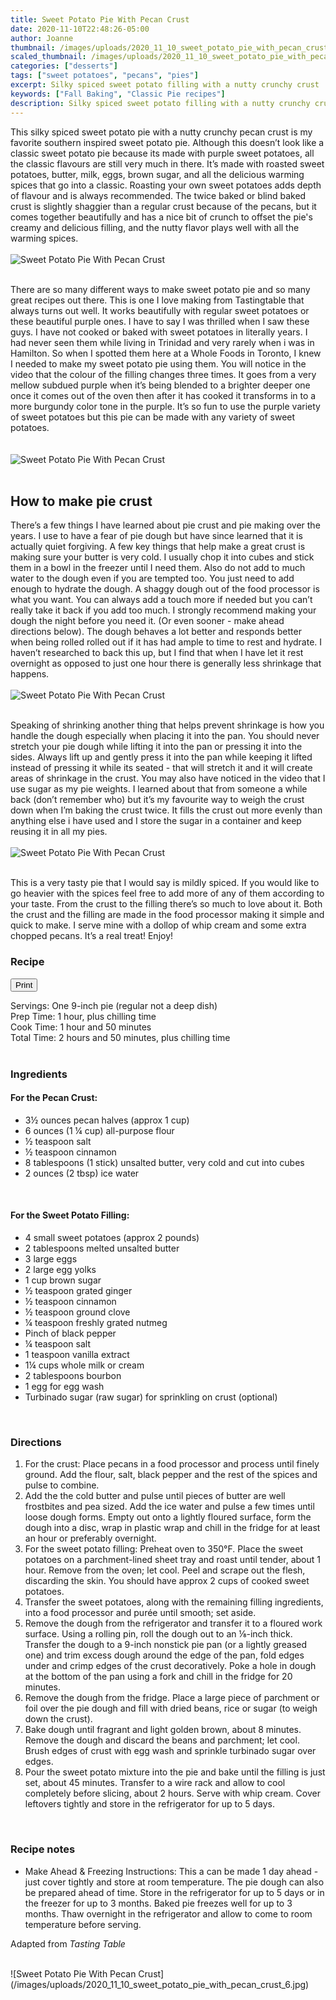 ```yaml
---
title: Sweet Potato Pie With Pecan Crust
date: 2020-11-10T22:48:26-05:00
author: Joanne
thumbnail: /images/uploads/2020_11_10_sweet_potato_pie_with_pecan_crust_1.jpg
scaled_thumbnail: /images/uploads/2020_11_10_sweet_potato_pie_with_pecan_crust_0.jpg
categories: ["desserts"]
tags: ["sweet potatoes", "pecans", "pies"]
excerpt: Silky spiced sweet potato filling with a nutty crunchy crust 
keywords: ["Fall Baking", "Classic Pie recipes"]
description: Silky spiced sweet potato filling with a nutty crunchy crust 
---
```

<span class="blog-text">

This silky spiced sweet potato pie with a nutty crunchy pecan crust is my favorite southern inspired sweet potato pie.  Although this doesn’t look like a classic sweet potato pie because its made with purple sweet potatoes, all the classic flavours are still very much in there. It’s made with roasted sweet potatoes, butter, milk, eggs, brown sugar, and all the delicious warming spices that go into a classic. Roasting your own sweet potatoes adds depth of flavour and is always recommended. The twice baked or blind baked crust is slightly shaggier than a regular crust because of the pecans, but it comes together beautifully and has a nice bit of crunch to offset the pie's creamy and delicious filling, and the nutty flavor plays well with all the warming spices. 
</br>
</br>
![Sweet Potato Pie With Pecan Crust](/images/uploads/2020_11_10_sweet_potato_pie_with_pecan_crust_2.jpg)
</br>
</br>

There are so many different ways to make sweet potato pie and so many great recipes out there. This is one I love making from Tastingtable  that always turns out well. It works beautifully with regular sweet potatoes or these beautiful purple ones. I have to say I was thrilled when I saw these guys. I have not cooked or baked with sweet potatoes in literally years. I had never seen them while living in Trinidad and very rarely when i was in Hamilton. So when I spotted them here at a Whole Foods in Toronto, I knew I needed to make my sweet potato pie using them. You will notice in the video that the colour of the filling changes three times. It goes from a very mellow subdued purple when it’s being blended to a brighter deeper one once it comes out of the oven then after it has cooked it transforms in to a more burgundy color tone in the purple. It’s so fun to use the purple variety of sweet potatoes but this pie can  be made with any variety of sweet potatoes.  
</br>
</br>
![Sweet Potato Pie With Pecan Crust](/images/uploads/2020_11_10_sweet_potato_pie_with_pecan_crust_3.jpg)
</br>
</br>

## How to make pie crust 
There’s a few things I have learned about pie crust and pie making over the years. I use to have a fear of pie dough but have since learned that it is actually quiet forgiving. A few key things that help make a great crust is making sure your butter is very cold. I usually chop it into cubes and stick them in a bowl in the freezer until I need them. Also do not add to  much water to the dough even if you are tempted too. You just need to add enough to hydrate the dough. A shaggy dough out of the food processor is what you want. You can always add a touch more if needed but you can’t really take it back if you add too much. I strongly recommend making your dough the night before you need it. (Or even sooner - make ahead directions below). The dough behaves a lot better and responds better when being rolled rolled out if it has had ample to time to rest and hydrate. I haven’t researched to back this up, but I find that when I have let it rest overnight as opposed to just one hour there is generally less shrinkage that happens. 
</br>
</br>
![Sweet Potato Pie With Pecan Crust](/images/uploads/2020_11_10_sweet_potato_pie_with_pecan_crust_4.jpg)
</br>
</br>

Speaking of shrinking another thing that helps prevent shrinkage is how you handle the dough especially when placing it into the pan. You should never stretch your pie dough while lifting it into the pan or pressing it into the sides. Always lift up and gently press it into the pan while keeping it lifted instead of pressing it while its seated - that will stretch it and it will create areas of shrinkage in the crust. You may also have noticed in the video that I use sugar as my pie weights. I learned about that from someone a while back (don’t remember who) but it’s my favourite way to weigh the crust down when I’m baking the crust twice. It fills the crust out more evenly than anything else i have used and I store the sugar in a container and keep reusing it in all my pies. 
</br>
</br>
![Sweet Potato Pie With Pecan Crust](/images/uploads/2020_11_10_sweet_potato_pie_with_pecan_crust_5.jpg)
</br>
</br>

This is a very tasty pie that  I would say is mildly spiced. If you would like to go heavier with the spices feel free to add more of any of them according to your taste. From the crust to the filling there’s so much to love about it.  Both the crust and the filling are made in the food processor making it simple and quick to make. I serve mine with a dollop of whip cream and some extra chopped pecans. It’s a real treat! Enjoy!
<!--</br>
</br>
{{< youtube 2U5KL1buARQ >}}
</br>
</br>-->
</span>

### Recipe
<div print_button><form>
<input type="button" value="Print" class="btn__print" onClick="window.print()">
</form></div>

<div>Servings: <span itemprop="recipeYield">One 9-inch pie (regular not a deep dish)</div>
<div>Prep Time: <meta itemprop="prepTime" content="PT60M">1 hour, plus chilling time</div>
<div>Cook Time: <meta itemprop="cookTime" content="PT110M">1 hour and 50 minutes</div>
<div>Total Time: 2 hours and 50 minutes, plus chilling time</div>
</br>

### Ingredients

#### For the Pecan Crust:

* <span itemprop="recipeIngredient">3½ ounces pecan halves (approx 1 cup)</span>
* <span itemprop="recipeIngredient">6 ounces (1 ¼ cup) all-purpose flour</span>
* <span itemprop="recipeIngredient">½ teaspoon salt</span>
* <span itemprop="recipeIngredient">½ teaspoon cinnamon</span>
* <span itemprop="recipeIngredient">8 tablespoons (1 stick) unsalted butter, very cold and cut into cubes </span>
* <span itemprop="recipeIngredient">2 ounces (2 tbsp) ice water</span>
</br>

#### For the Sweet Potato Filling:

* <span itemprop="recipeIngredient">4 small sweet potatoes (approx 2 pounds)</span>
* <span itemprop="recipeIngredient">2 tablespoons melted unsalted butter</span>
* <span itemprop="recipeIngredient">3 large eggs</span>
* <span itemprop="recipeIngredient">2 large egg yolks</span>
* <span itemprop="recipeIngredient">1 cup brown sugar </span>
* <span itemprop="recipeIngredient">½ teaspoon grated ginger</span>
* <span itemprop="recipeIngredient">½ teaspoon cinnamon</span>
* <span itemprop="recipeIngredient">½ teaspoon ground clove</span>
* <span itemprop="recipeIngredient">¼ teaspoon freshly grated nutmeg</span>
* <span itemprop="recipeIngredient">Pinch of black pepper </span>
* <span itemprop="recipeIngredient">¼ teaspoon salt</span>
* <span itemprop="recipeIngredient">1 teaspoon vanilla extract</span>
* <span itemprop="recipeIngredient">1¼ cups whole milk or cream </span>
* <span itemprop="recipeIngredient">2 tablespoons bourbon</span>
* <span itemprop="recipeIngredient">1 egg for egg wash </span>
* <span itemprop="recipeIngredient">Turbinado sugar (raw sugar) for sprinkling on crust (optional)</span>
</br>

### Directions

1.	For the crust: Place pecans in a food processor and process until finely ground. Add the flour, salt, black pepper and the rest of the spices and pulse to combine. 
2.	Add the the cold butter and pulse until pieces of butter are well frostbites and pea sized. Add the ice water and pulse a few times until loose dough forms. Empty out onto a lightly floured surface, form the dough into a disc, wrap in plastic wrap and chill in the fridge for at least an hour or preferably overnight.
5. For the sweet potato filling: Preheat oven to 350°F. Place the sweet potatoes on a parchment-lined sheet tray and roast until tender, about 1 hour. Remove from the oven; let cool. Peel and scrape out the flesh, discarding the skin. You should have approx 2 cups of cooked sweet potatoes.
6. Transfer the sweet potatoes, along with the remaining filling ingredients, into a food processor and purée until smooth; set aside.
7. Remove the dough from the refrigerator and transfer it to a floured work surface. Using a rolling pin, roll the dough out to an ⅛-inch thick. Transfer the dough to a 9-inch nonstick pie pan (or a lightly greased one) and trim excess dough around the edge of the pan, fold edges under and crimp edges of the crust decoratively. Poke a hole in dough at the bottom of the pan using a fork and chill in the fridge for 20 minutes.
8. Remove the dough from the fridge. Place a large piece of parchment or foil over the pie dough and fill with dried beans, rice or sugar (to weigh down the crust).
9. Bake dough until fragrant and light golden brown, about 8 minutes. Remove the dough and discard the beans and parchment; let cool. Brush edges of crust with egg wash  and sprinkle turbinado sugar over edges. 
10. Pour the sweet potato mixture into the pie and bake until the filling is just set, about 45 minutes. Transfer to a wire rack and allow to cool completely before slicing, about 2 hours. Serve with whip cream. Cover leftovers tightly and store in the refrigerator for up to 5 days.
</br>

### Recipe notes
* Make Ahead & Freezing Instructions: This a can be made 1 day ahead - just cover tightly and store at room temperature. The pie dough can also be prepared ahead of time. Store in the refrigerator for up to 5 days or in the freezer for up to 3 months. Baked pie freezes well for up to 3 months. Thaw overnight in the refrigerator and allow to come to room temperature before serving.

Adapted from _Tasting Table_

</br>
![Sweet Potato Pie With Pecan Crust](/images/uploads/2020_11_10_sweet_potato_pie_with_pecan_crust_6.jpg)